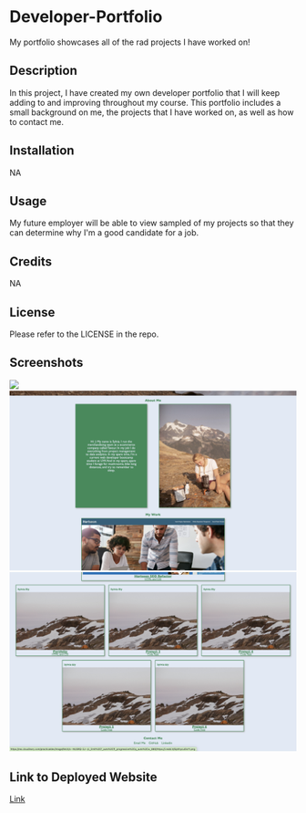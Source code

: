# Developer-Portfolio
My portfolio showcases all of the rad projects I have worked on!

## Description
In this project, I have created my own developer portfolio that I will keep adding to and improving throughout my course.
This portfolio includes a small background on me, the projects that I have worked on, as well as how to contact me.  

## Installation
NA

## Usage
My future employer will be able to view sampled of my projects so that they can determine why I'm a good candidate for a job.  

## Credits
NA

## License

Please refer to the LICENSE in the repo.

## Screenshots
<img src= "./assets/media/screenshot1.png"/>
<img src= "./assets/media/screenshot2.png"/>
<img src= "./assets/media/screenshot3.png"/>

## Link to Deployed Website
[Link](https://sely1724.github.io/developer-portfolio/)

